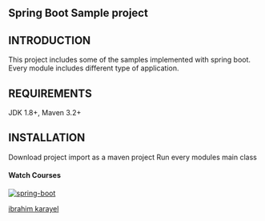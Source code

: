 Spring Boot Sample project
------------

INTRODUCTION
------------
This project includes some of the samples implemented with spring boot.
Every module includes different type of application.

REQUIREMENTS
------------
JDK 1.8+, Maven 3.2+ 

INSTALLATION
------------
Download project import as a maven project 
Run every modules main class

#### Watch Courses
[![spring-boot](https://img.youtube.com/vi/8emhtuAQwuc/0.jpg)](https://youtu.be/8emhtuAQwuc)


[ibrahim karayel](https://www.linkedin.com/in/ibrahimkarayel/)
